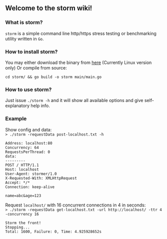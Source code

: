## Welcome to the storm wiki!

### What is storm?
`storm` is a simple command line http/https stress testing or benchmarking utility written in `Go`.


### How to install storm?
You may either download the binary from [here](https://github.com/dlutxx/storm/tree/master/build) (Currently Linux version only) 
Or compile from source:
```
cd storm/ && go build -o storm main/main.go
```

### How to use storm?
Just issue `./storm -h` and it will show all available options and give self-explanatory help info.


### Example
Show config and data:   
`> ./storm -requestData post-localhost.txt -h`
```
Address: localhost:80
Concurrency: 64
RequestsPerThread: 0
data:
---------
POST / HTTP/1.1
Host: localhost
User-Agent: stormer/1.0
X-Requested-With: XMLHttpRequest
Accept: */*
Connection: keep-alive

name=abc&age=123
```


Request `localhost/` with 16 concurrent connections in 4 in seconds:  
`> ./storm -requestData get-localhost.txt -url http://localhost/ -ttr 4 -concurrency 16`
```
Storm the front!
Stopping...
Total: 1600, Failure: 0, Time: 4.925928652s
```
